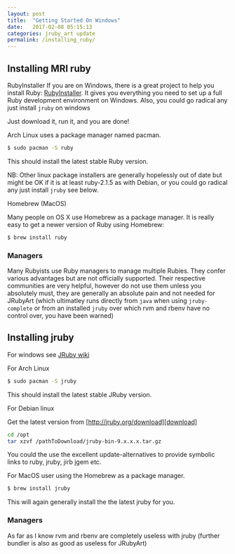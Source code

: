 ```yaml
---
layout: post
title:  "Getting Started On Windows"
date:   2017-02-08 05:15:13
categories: jruby_art update
permalink: /installing_ruby/
---
```


## Installing MRI ruby

RubyInstaller
If you are on Windows, there is a great project to help you install Ruby: [RubyInstaller][installer]. It gives you everything you need to set up a full Ruby development environment on Windows.  Also, you could go radical any just install `jruby` on windows

Just download it, run it, and you are done!

Arch Linux uses a package manager named pacman.

```bash
$ sudo pacman -S ruby
```

This should install the latest stable Ruby version.

NB: Other linux package installers are generally hopelessly out of date but might be OK if it is at least ruby-2.1.5 as with Debian, or you could go radical any just install `jruby` see below.

Homebrew (MacOS)

Many people on OS X use Homebrew as a package manager. It is really easy to get a newer version of Ruby using Homebrew:

```bash
$ brew install ruby
```

### Managers

Many Rubyists use Ruby managers to manage multiple Rubies. They confer various advantages but are not officially supported. Their respective communities are very helpful, however do not use them unless you absolutely must, they are generally an absolute pain and not needed for JRubyArt (which ultimatley runs directly from `java` when using `jruby-complete` or from an installed `jruby` over which rvm and rbenv have no control over, you have been warned)

## Installing jruby

For windows see [JRuby wiki][wiki]

For Arch Linux

```bash
$ sudo pacman -S jruby
```

This should install the latest stable JRuby version.

For Debian linux

Get the latest version from [http://jruby.org/download][download]

```bash
cd /opt
tar xzvf /pathToDownload/jruby-bin-9.x.x.x.tar.gz
```

You could the use the excellent update-alternatives to provide symbolic links to ruby, jruby, jirb jgem etc.

For MacOS user using the Homebrew as a package manager.

```bash
$ brew install jruby
```

This will again generally install the the latest jruby for you.

### Managers

As far as I know rvm and rbenv are completely useless with jruby (further bundler is also as good as useless for JRubyArt)

[download]:http://jruby.org/download
[installer]:https://rubyinstaller.org/
[wiki]:https://github.com/jruby/jruby/wiki/GettingStarted
